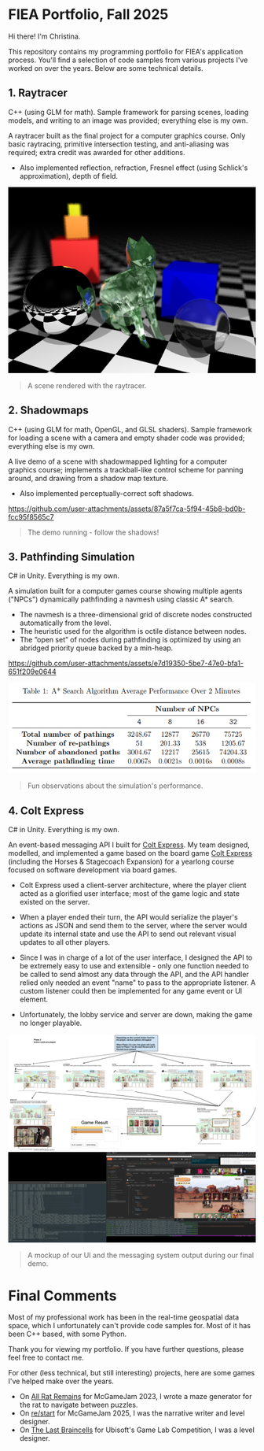 
# FIEA Portfolio, Fall 2025

Hi there! I'm Christina. 

This repository contains my programming portfolio for FIEA's application process. You'll find a selection of code samples from various projects I've worked on over the years. Below are some technical details.

## 1. Raytracer
C++ (using GLM for math). Sample framework for parsing scenes, loading models, and writing to an image was provided; everything else is my own.

A raytracer built as the final project for a computer graphics course. Only basic raytracing, primitive intersection testing, and anti-aliasing was required; extra credit was awarded for other additions.
- Also implemented reflection, refraction, Fresnel effect (using Schlick's approximation), depth of field.

![](raytracer/build/Release/Cat.png)
> A scene rendered with the raytracer.

## 2. Shadowmaps
C++ (using GLM for math, OpenGL, and GLSL shaders). Sample framework for loading a scene with a camera and empty shader code was provided; everything else is my own.

A live demo of a scene with shadowmapped lighting for a computer graphics course; implements a trackball-like control scheme for panning around, and drawing from a shadow map texture. 
- Also implemented perceptually-correct soft shadows.

https://github.com/user-attachments/assets/87a5f7ca-5f94-45b8-bd0b-fcc95f8565c7
> The demo running - follow the shadows!

## 3. Pathfinding Simulation
C# in Unity. Everything is my own.

A simulation built for a computer games course showing multiple agents ("NPCs") dynamically pathfinding a navmesh using classic A* search.  
- The navmesh is a three-dimensional grid of discrete nodes constructed automatically from the level.
- The heuristic used for the algorithm is octile distance between nodes.
- The ”open set” of nodes during pathfinding is optimized by using an abridged priority queue backed by a min-heap.

https://github.com/user-attachments/assets/e7d19350-5be7-47e0-bfa1-651f209e0644

![](pathfinding/data.png)
> Fun observations about the simulation's performance.

## 4. Colt Express

C# in Unity. Everything is my own.

An event-based messaging API I built for [Colt Express](https://github.com/cpilip/comp-361-colt-express). My team designed, modelled, and implemented a game based on the board game [Colt Express](https://en.wikipedia.org/wiki/Colt_Express) (including the Horses & Stagecoach Expansion) for a yearlong course focused on software development via board games.
- Colt Express used a client-server architecture, where the player client acted as a glorified user interface; most of the game logic and state existed on the server. 

- When a player ended their turn, the API would serialize the player's actions as JSON and send them to the server, where the server would update its internal state and use the API to send out relevant visual updates to all other players.
- Since I was in charge of a lot of the user interface, I designed the API to be extremely easy to use and extensible - only one function needed to be called to send almost any data through the API, and the API handler relied only needed an event "name" to pass to the appropriate listener. A custom listener could then be implemented for any game event or UI element.
- Unfortunately, the lobby service and server are down, making the game no longer playable.

![](colt-express/userinterface.png)
![](colt-express/deliverable.png)
> A mockup of our UI and the messaging system output during our final demo.

# Final Comments

Most of my professional work has been in the real-time geospatial data space, which I unfortunately can't provide code samples for. Most of it has been C++ based, with some Python.

Thank you for viewing my portfolio. If you have further questions, please feel free to contact me.

For other (less technical, but still interesting) projects, here are some games I've helped make over the years.
- On [All Rat Remains](https://ethearian.itch.io/all-rat-remains) for McGameJam 2023, I wrote a maze generator for the rat to navigate between puzzles.
- On [re/start](https://ethearian.itch.io/restart) for McGameJam 2025, I was the narrative writer and level designer. 
- On [The Last Braincells](https://ethearian.artstation.com/projects/r9P1e5) for Ubisoft's Game Lab Competition, I was a level designer.
